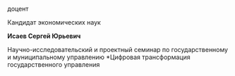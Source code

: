 доцент

Кандидат экономических наук

**Исаев Сергей Юрьевич**

Научно-исследовательский и проектный семинар по государственному и муниципальному управлению
	*Цифровая трансформация государственного управления